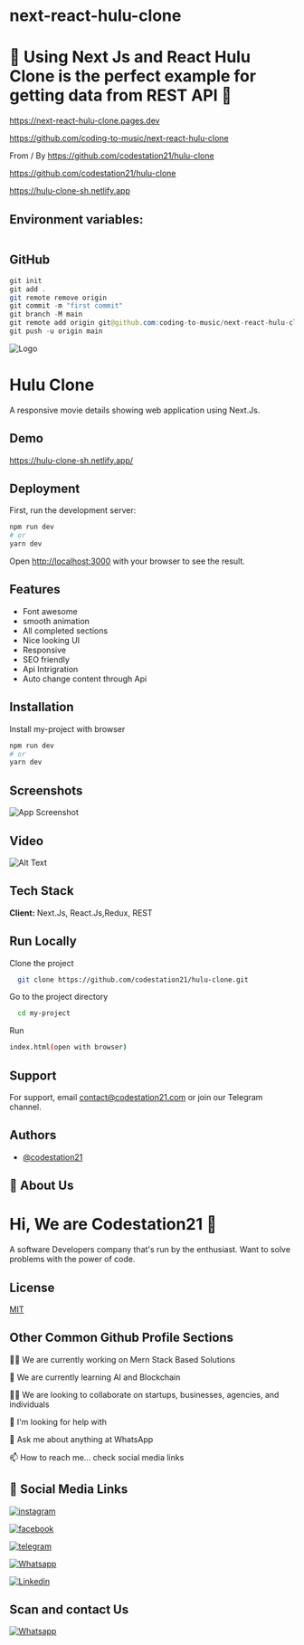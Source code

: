 # next-react-hulu-clone

# 🚀 Using Next Js and React Hulu Clone is the perfect example for getting data from REST API 🚀

https://next-react-hulu-clone.pages.dev

https://github.com/coding-to-music/next-react-hulu-clone

From / By https://github.com/codestation21/hulu-clone

https://github.com/codestation21/hulu-clone

https://hulu-clone-sh.netlify.app

## Environment variables:

```java

```

## GitHub

```java
git init
git add .
git remote remove origin
git commit -m "first commit"
git branch -M main
git remote add origin git@github.com:coding-to-music/next-react-hulu-clone.git
git push -u origin main
```

![Logo](https://firebasestorage.googleapis.com/v0/b/codestation21-42e53.appspot.com/o/CodeStation-21-logo.jpg?alt=media&token=b944de69-81fd-436a-85a8-96d693aa13cb)

# Hulu Clone

A responsive movie details showing web application using Next.Js.

## Demo

https://hulu-clone-sh.netlify.app/

## Deployment

First, run the development server:

```bash
npm run dev
# or
yarn dev
```

Open [http://localhost:3000](http://localhost:3000) with your browser to see the result.

## Features

- Font awesome
- smooth animation
- All completed sections
- Nice looking UI
- Responsive
- SEO friendly
- Api Intrigration
- Auto change content through Api

## Installation

Install my-project with browser

```bash
npm run dev
# or
yarn dev
```

## Screenshots

![App Screenshot](https://firebasestorage.googleapis.com/v0/b/codestation21-42e53.appspot.com/o/hulu%20clone.jpeg?alt=media&token=7bee9db5-3f3a-4c67-9714-3ecaae16cd8a)

## Video

![Alt Text](https://media.giphy.com/media/e2qRX61GewISFMMb7M/giphy.gif)

## Tech Stack

**Client:**
Next.Js, React.Js,Redux, REST

## Run Locally

Clone the project

```bash
  git clone https://github.com/codestation21/hulu-clone.git
```

Go to the project directory

```bash
  cd my-project
```

Run

```bash
index.html(open with browser)
```

## Support

For support, email contact@codestation21.com or join our Telegram channel.

## Authors

- [@codestation21](https://www.github.com/codestation21)

## 🚀 About Us

# Hi, We are Codestation21 👋

A software Developers company that's run by the enthusiast. Want to solve problems with the power of code.

## License

[MIT](https://codestation21.com/licences)

## Other Common Github Profile Sections

👩‍💻 We are currently working on Mern Stack Based Solutions

🧠 We are currently learning AI and Blockchain

👯‍♀️ We are looking to collaborate on startups, businesses, agencies, and individuals

🤔 I'm looking for help with

💬 Ask me about anything at WhatsApp

📫 How to reach me... check social media links

## 🔗 Social Media Links

[![instagram](https://firebasestorage.googleapis.com/v0/b/codestation21-42e53.appspot.com/o/icons%2F1298747_instagram_brand_logo_social%20media_icon.png?alt=media&token=cdc628d8-3314-4abc-8d24-98b4d3e35028)](https://www.instagram.com/codestation21)

[![facebook](https://firebasestorage.googleapis.com/v0/b/codestation21-42e53.appspot.com/o/icons%2F5296500_fb_social%20media_facebook_facebook%20logo_social%20network_icon.png?alt=media&token=b023f508-5302-4b6a-89a8-0d9dbeed3265)](https://www.facebook.com/codestation21)

[![telegram](https://firebasestorage.googleapis.com/v0/b/codestation21-42e53.appspot.com/o/icons%2F4375108_logo_telegram_icon.png?alt=media&token=811c5566-0ce9-49bb-ad7d-04c2b5b190a2)](https://t.me/codestation21)

[![Whatsapp](https://firebasestorage.googleapis.com/v0/b/codestation21-42e53.appspot.com/o/icons%2F4362952_whatsapp_logo_social%20media_messaging%20app_icon.png?alt=media&token=ecb49d2f-dc7c-43a5-8240-611289941a5c)](https://wa.me/message/KMNVLHTT5YR2N1)

[![Linkedin](https://firebasestorage.googleapis.com/v0/b/codestation21-42e53.appspot.com/o/icons%2F1298749_linkedin_icon.png?alt=media&token=472340d3-2b74-4a74-97bc-585ca8db7296)](https://www.linkedin.com/company/codestation21)

## Scan and contact Us

[![Whatsapp](https://firebasestorage.googleapis.com/v0/b/codestation21-42e53.appspot.com/o/codestation%20qr%20code%20r.jpeg?alt=media&token=5aed4fac-e49f-4c64-a750-fb396b515063)](https://wa.me/message/KMNVLHTT5YR2N1)
